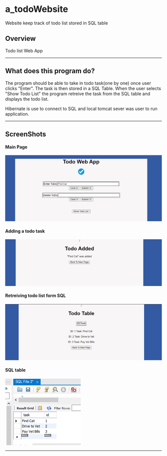 # a_todoWebsite
Website keep track of todo list stored in SQL table


<h2> Overview </h2>
<p>Todo list Web App</p>
<hr>

<h2> What does this program do?  </h2>
<p>The program should be able to take in todo task(one by one) once user clicks "Enter". The task is then stored in a SQL Table. When the user selects
"Show Todo List" the program retreive the task from the SQL table and displays the todo list. 

Hibernate is use to connect to SQL and local tomcat sever was user to run application.</p>
<hr>



<h2> ScreenShots </h2>

<h4>Main Page</h4>
<img src="/screenshot1.png" alt="Picture displaying main page" >
<h4>Adding a todo task</h4>
<img src="/screenshot2.png" alt="Picture displaying adding a todo task" >
<h4>Retreiving todo list form SQL</h4>
<img src="/screenshot3.png" alt="Picture displaying full todo list">
<h4>SQL table</h4>
<img src="/screenshot4.png" alt="Picture displaying sql table" >
<hr>
